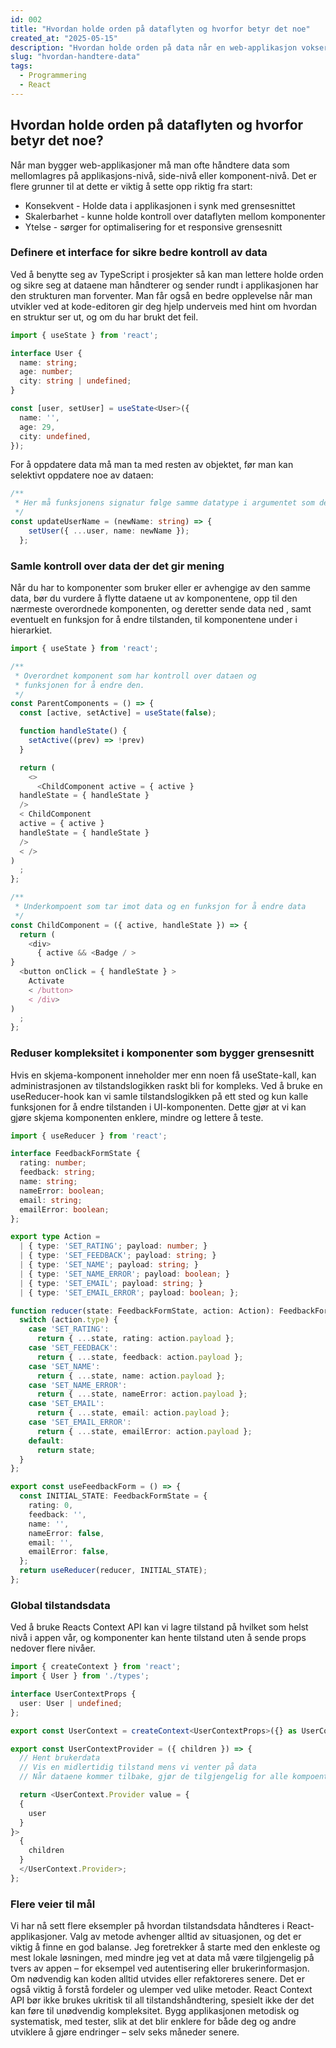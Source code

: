 ```yaml
---
id: 002
title: "Hvordan holde orden på dataflyten og hvorfor betyr det noe"
created_at: "2025-05-15"
description: "Hvordan holde orden på data når en web-applikasjon vokser"
slug: "hvordan-handtere-data"
tags:
  - Programmering
  - React
---
```


## Hvordan holde orden på dataflyten og hvorfor betyr det noe?

Når man bygger web-applikasjoner må man ofte håndtere data som mellomlagres på applikasjons-nivå, side-nivå eller
komponent-nivå.
Det er flere grunner til at dette er viktig å sette opp riktig fra start:

- Konsekvent - Holde data i applikasjonen i synk med grensesnittet
- Skalerbarhet - kunne holde kontroll over dataflyten mellom komponenter
- Ytelse - sørger for optimalisering for et responsive grensesnitt

### Definere et interface for sikre bedre kontroll av data

Ved å benytte seg av TypeScript i prosjekter så kan man lettere holde orden og sikre seg at dataene man håndterer og
sender rundt i
applikasjonen har den strukturen man forventer. Man får også en bedre opplevelse når man utvikler ved at kode-editoren
gir deg
hjelp underveis med hint om hvordan en struktur ser ut, og om du har brukt det feil.

```typescript
import { useState } from 'react';

interface User {
  name: string;
  age: number;
  city: string | undefined;
}

const [user, setUser] = useState<User>({
  name: '',
  age: 29,
  city: undefined,
});
```

For å oppdatere data må man ta med resten av objektet, før man kan selektivt oppdatere noe av dataen:

```typescript
/**
 * Her må funksjonens signatur følge samme datatype i argumentet som det objektet den vil gjøre endring på.
 */
const updateUserName = (newName: string) => {
    setUser({ ...user, name: newName });
  };
```

### Samle kontroll over data der det gir mening

Når du har to komponenter som bruker eller er avhengige av den samme data, bør du vurdere å flytte dataene ut av
komponentene, opp til den nærmeste overordnede komponenten, og deretter sende data ned , samt eventuelt en funksjon for
å endre tilstanden, til komponentene under i hierarkiet.

```typescript
import { useState } from 'react';

/**
 * Overordnet komponent som har kontroll over dataen og
 * funksjonen for å endre den.
 */
const ParentComponents = () => {
  const [active, setActive] = useState(false);

  function handleState() {
    setActive((prev) => !prev)
  }

  return (
    <>
      <ChildComponent active = { active }
  handleState = { handleState }
  />
  < ChildComponent
  active = { active }
  handleState = { handleState }
  />
  < />
)
  ;
};

/**
 * Underkompoent som tar imot data og en funksjon for å endre data
 */
const ChildComponent = ({ active, handleState }) => {
  return (
    <div>
      { active && <Badge / >
}
  <button onClick = { handleState } >
    Activate
    < /button>
    < /div>
)
  ;
};
```

### Reduser kompleksitet i komponenter som bygger grensesnitt

Hvis en skjema-komponent inneholder mer enn noen få useState-kall, kan administrasjonen av
tilstandslogikken raskt bli for kompleks. Ved å bruke en useReducer-hook kan vi samle tilstandslogikken på ett
sted og kun kalle funksjonen for å endre tilstanden i UI-komponenten. Dette gjør at vi kan gjøre skjema komponenten
enklere, mindre og lettere å teste.

```typescript
import { useReducer } from 'react';

interface FeedbackFormState {
  rating: number;
  feedback: string;
  name: string;
  nameError: boolean;
  email: string;
  emailError: boolean;
};

export type Action =
  | { type: 'SET_RATING'; payload: number; }
  | { type: 'SET_FEEDBACK'; payload: string; }
  | { type: 'SET_NAME'; payload: string; }
  | { type: 'SET_NAME_ERROR'; payload: boolean; }
  | { type: 'SET_EMAIL'; payload: string; }
  | { type: 'SET_EMAIL_ERROR'; payload: boolean; };

function reducer(state: FeedbackFormState, action: Action): FeedbackFormState {
  switch (action.type) {
    case 'SET_RATING':
      return { ...state, rating: action.payload };
    case 'SET_FEEDBACK':
      return { ...state, feedback: action.payload };
    case 'SET_NAME':
      return { ...state, name: action.payload };
    case 'SET_NAME_ERROR':
      return { ...state, nameError: action.payload };
    case 'SET_EMAIL':
      return { ...state, email: action.payload };
    case 'SET_EMAIL_ERROR':
      return { ...state, emailError: action.payload };
    default:
      return state;
  }
};

export const useFeedbackForm = () => {
  const INITIAL_STATE: FeedbackFormState = {
    rating: 0,
    feedback: '',
    name: '',
    nameError: false,
    email: '',
    emailError: false,
  };
  return useReducer(reducer, INITIAL_STATE);
};
```

### Global tilstandsdata

Ved å bruke Reacts Context API kan vi lagre tilstand på hvilket som helst nivå i appen vår, og komponenter kan hente
tilstand uten å sende props nedover flere nivåer.

```typescript
import { createContext } from 'react';
import { User } from './types';

interface UserContextProps {
  user: User | undefined;
};

export const UserContext = createContext<UserContextProps>({} as UserContextProps);

export const UserContextProvider = ({ children }) => {
  // Hent brukerdata
  // Vis en midlertidig tilstand mens vi venter på data
  // Når dataene kommer tilbake, gjør de tilgjengelig for alle kompoenter under seg

  return <UserContext.Provider value = {
  {
    user
  }
}>
  {
    children
  }
  </UserContext.Provider>;
};
```

### Flere veier til mål

Vi har nå sett flere eksempler på hvordan tilstandsdata håndteres i React-applikasjoner.
Valg av metode avhenger alltid av situasjonen, og det er viktig å finne en god balanse.
Jeg foretrekker å starte med den enkleste og mest lokale løsningen, med mindre jeg vet at data må
være tilgjengelig på tvers av appen – for eksempel ved autentisering eller brukerinformasjon.
Om nødvendig kan koden alltid utvides eller refaktoreres senere.
Det er også viktig å forstå fordeler og ulemper ved ulike metoder. React Context API bør ikke brukes ukritisk til all
tilstandshåndtering, spesielt ikke der det kan føre til unødvendig kompleksitet. Bygg applikasjonen metodisk og
systematisk,
med tester, slik at det blir enklere for både deg og andre utviklere å gjøre endringer – selv seks måneder senere.